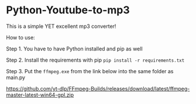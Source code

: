 # Python-Youtube-to-mp3
This is a simple YET excellent mp3 converter!

How to use:

Step 1. You have to have Python installed and pip as well

Step 2. Install the requirements with pip ```pip install -r requirements.txt```

Step 3. Put the ```ffmpeg.exe``` from the link below into the same folder as main.py

https://github.com/yt-dlp/FFmpeg-Builds/releases/download/latest/ffmpeg-master-latest-win64-gpl.zip
